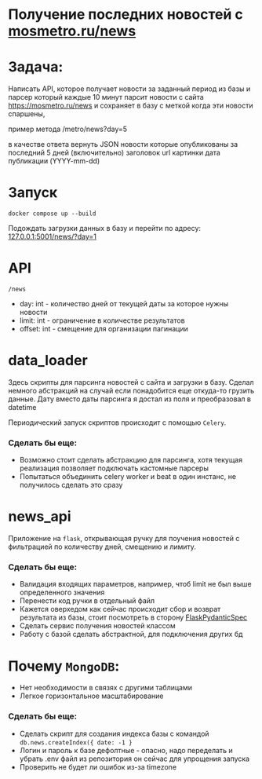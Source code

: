 # Получение последних новостей с [mosmetro.ru/news ]()

# Задача:

Написать API, которое получает новости за заданный период из базы
и парсер который каждые 10 минут парсит новости
с сайта https://mosmetro.ru/news
и сохраняет в базу с меткой когда эти новости спаршены, 

пример метода
/metro/news?day=5

в качестве ответа вернуть JSON новости которые опубликованы за последний 5 дней (включительно) 
заголовок 
url картинки
дата публикации (YYYY-mm-dd)

# Запуск
`docker compose up --build`

Подождать загрузки данных в базу и перейти по адресу: [127.0.0.1:5001/news/?day=1]()

# API
`/news`
- day: int - количество дней от текущей даты за которое нужны новости
- limit: int - ограничение в количестве результатов
- offset: int - смещение для организации пагинации

# data_loader

Здесь скрипты для парсинга новостей с сайта и загрузки в базу.
Сделал немного абстракций на случай если понадобится еще откуда-то грузить данные.
Дату вместо даты парсинга я достал из поля и преобразовал в datetime

Периодический запуск скриптов происходит с помощью `Celery`.  

### Сделать бы еще:
- Возможно стоит сделать абстракцию для парсинга, хотя текущая
реализация позволяет подключать кастомные парсеры
- Попытаться объединить celery worker и beat в один инстанс,
не получилось сделать это сразу

# news_api

Приложение на `flask`, открывающая ручку для поучения новостей
с фильтрацией по количеству дней, смещению и лимиту.

### Сделать бы еще:
- Валидация входящих параметров, например, чтоб limit не
был выше определенного значения
- Перенести код ручки в отдельный файл
- Кажется оверхедом как сейчас происходит сбор и возврат результата из базы,
стоит посмотреть в сторону [FlaskPydanticSpec](https://github.com/turner-townsend/flask-pydantic-spec)
- Сделать сервис получения новостей классом
- Работу с базой сделать абстрактной, для подключения других бд

# Почему `MongoDB`:
- Нет необходимости в связях с другими таблицами
- Легкое горизонтальное масштабирование

### Сделать бы еще:
- Сделать скрипт для создания индекса базы с командой `db.news.createIndex({ date: -1 }`
- Логин и пароль к базе дефолтные - опасно, надо переделать
и убрать .env файл из репозитория он сейчас для упрощения запуска
- Проверить не будет ли ошибок из-за timezone
